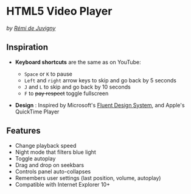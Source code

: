 # HTML5 Video Player

*by [Rémi de Juvigny](http://remi.space)*

## Inspiration

* **Keyboard shortcuts** are the same as on YouTube:
  * `Space` or `K` to pause
  * `Left` and `right` arrow keys to skip and go back by 5 seconds
  * `J` and `L` to skip and go back by 10 seconds
  * `F` to ~~pay respect~~ toggle fullscreen

* **Design** : Inspired by Microsoft's [Fluent Design System](https://fluent.microsoft.com/), and Apple's QuickTime Player

## Features

* Change playback speed
* Night mode that filters blue light
* Toggle autoplay
* Drag and drop on seekbars
* Controls panel auto-collapses
* Remembers user settings (last position, volume, autoplay)
* Compatible with Internet Explorer 10+